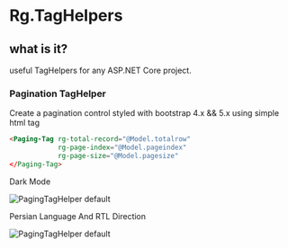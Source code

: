 # Rg.TagHelpers
## what is it?
useful TagHelpers for any ASP.NET Core project.
### Pagination TagHelper
Create a pagination control styled with bootstrap 4.x && 5.x using simple html tag
````html
<Paging-Tag rg-total-record="@Model.totalrow"
            rg-page-index="@Model.pageindex"
            rg-page-size="@Model.pagesize"
</Paging-Tag>
````

Dark Mode

![PagingTagHelper default](https://github.com/raminghaffari/upload/blob/main/taghelper/paginationdarkmode.png)

Persian Language And RTL Direction

![PagingTagHelper default](https://github.com/raminghaffari/upload/blob/main/taghelper/paginationlightmode.png)
